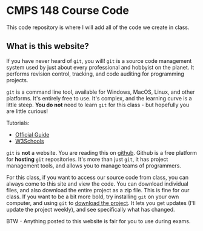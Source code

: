 # CMPS 148 Course Code
This code repository is where I will add all of the code we create in class.

## What is this website?
If you have never heard of `git`, you will!  `git` is a source code management
system used by just about every professional and hobbyist on the planet.  It
performs revision control, tracking, and code auditing for programming projects.

`git` is a command line tool, available for Windows, MacOS, Linux, and other 
platforms.  It's entirely free to use.  It's complex, and the learning curve
is a little steep.  **You do not** need to learn `git` for this class - but
hopefully you are little curious!

Tutorials:  
- [Official Guide](https://git-scm.com/docs/gittutorial)
- [W3Schools](https://www.w3schools.com/git/)

`git` is **not** a website.  You are reading this on [github](https://github.com/). 
Github is a free platform for **hosting** `git` repositories.  It's more than just
`git`, it has project management tools, and allows you to manage teams of programmers.

For this class, if you want to access our source code from class, you can always
come to this site and view the code.  You can download individual files, and also
download the entire project as a zip file.  This is fine for our class.  If you want
to be a bit more bold, try installing `git` on your own computer, and using `git` to 
[download the project](https://github.com/scottfrees/cmps148/archive/refs/heads/main.zip).  It lets you get updates (I'll update the project weekly), and 
see specifically what has changed.

BTW - Anything posted to this website is fair for you to use during exams.
